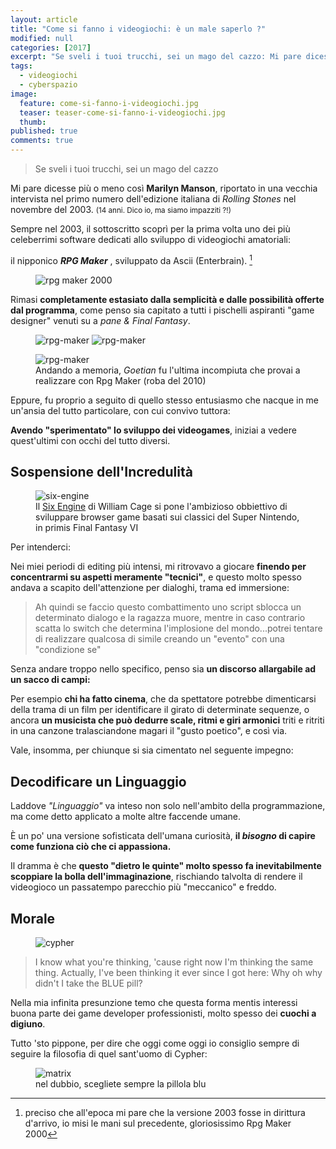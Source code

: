 ```yaml
---
layout: article
title: "Come si fanno i videogiochi: è un male saperlo ?"
modified: null
categories: [2017]
excerpt: "Se sveli i tuoi trucchi, sei un mago del cazzo: Mi pare dicesse più o meno così Marilyn Manson, riportato in una..."
tags:
  - videogiochi
  - cyberspazio
image: 
  feature: come-si-fanno-i-videogiochi.jpg
  teaser: teaser-come-si-fanno-i-videogiochi.jpg
  thumb: 
published: true
comments: true
---
```


> Se sveli i tuoi trucchi, sei un mago del cazzo

Mi pare dicesse più o meno così **Marilyn Manson**, riportato in una vecchia intervista nel primo numero dell'edizione italiana di  _Rolling Stones_ nel novembre del 2003. <small>(14 anni. Dico io, ma siamo impazziti ?!)</small>

Sempre nel 2003, il sottoscritto scoprì per la prima volta uno dei più celeberrimi software dedicati allo sviluppo di videogiochi amatoriali: 

il nipponico _**RPG Maker**_ , sviluppato da Ascii (Enterbrain). [^rpgmaker] 

[^rpgmaker]: preciso che all'epoca mi pare che la versione 2003 fosse in dirittura d'arrivo, io misi le mani sul precedente, gloriosissimo Rpg Maker 2000 

<figure>
<img src='https://2drpg.com/2000.gif' alt='rpg maker 2000'>
</figure>

Rimasi **completamente estasiato dalla semplicità e dalle possibilità offerte dal programma**, come penso sia capitato a tutti i pischelli aspiranti "game designer" venuti su a _pane & Final Fantasy_.

<figure class="half">
	<img src="https://2.bp.blogspot.com/-HmYDxOuo1Ak/T0Ilu3jUnkI/AAAAAAAACBQ/D4cfMGFcBI4/s1600/5.png" alt='rpg-maker'>
	<img src="https://3.bp.blogspot.com/-X393aNyRUPc/T0Ilq4R1mcI/AAAAAAAACBI/RiBvET8yZOY/s1600/4.png" alt='rpg-maker'>
</figure>

<figure>
<img src='https://1.bp.blogspot.com/-JG_pLIqB4eE/T0IlmsS5IgI/AAAAAAAACA4/qpjNK5-1z1w/s1600/2.png' alt='rpg-maker'>
        <figcaption>Andando a memoria, <i>Goetian</i> fu l'ultima incompiuta che provai a realizzare con Rpg Maker (roba del 2010) </figcaption>
</figure>

Eppure, fu proprio a seguito di quello stesso entusiasmo che nacque in me un'ansia del tutto particolare, con cui convivo tuttora:

**Avendo "sperimentato" lo sviluppo dei videogames**, iniziai a vedere quest'ultimi con occhi del tutto diversi.

## Sospensione dell'Incredulità

<figure>
<img src='https://68.media.tumblr.com/ab0226b54ffe35a1356e6f36d4294137/tumblr_inline_o9jvxkZKAx1rownoh_500.png' alt='six-engine'>
<figcaption>Il <a href='https://www.sixengine.com/'>Six Engine</a> di William Cage si pone l'ambizioso obbiettivo di sviluppare browser game basati sui classici del Super Nintendo, in primis Final Fantasy VI</figcaption>
</figure>

Per intenderci:

Nei miei periodi di editing più intensi, mi ritrovavo a giocare **finendo per concentrarmi su aspetti meramente "tecnici"**, e questo molto spesso andava a scapito dell'attenzione per dialoghi, trama ed immersione:

> Ah quindi se faccio questo combattimento uno script sblocca un determinato dialogo e la ragazza muore, mentre in caso contrario scatta lo switch che determina l'implosione del mondo...potrei tentare di realizzare qualcosa di simile creando un "evento" con una "condizione se"

Senza andare troppo nello specifico, penso sia **un discorso allargabile ad un sacco di campi:**

Per esempio **chi ha fatto cinema**, che da spettatore potrebbe dimenticarsi della trama di un film per identificare il girato di determinate sequenze, o ancora **un musicista che può dedurre scale, ritmi e giri armonici** triti e ritriti in una canzone tralasciandone magari il "gusto poetico", e così via.

Vale, insomma, per chiunque si sia cimentato nel seguente impegno:

## Decodificare un Linguaggio

Laddove _"Linguaggio"_ va inteso non solo nell'ambito della programmazione, ma come detto applicato a molte altre faccende umane.

È un po' una versione sofisticata dell'umana curiosità, **il _bisogno_ di capire come funziona ciò che ci appassiona.**

Il dramma è che **questo "dietro le quinte" molto spesso fa inevitabilmente scoppiare la bolla dell'immaginazione**, rischiando talvolta di rendere il videogioco un passatempo parecchio più "meccanico" e freddo.

## Morale

<figure>
	<img src='https://www.thedailyenlightenment.com/The%20Matrix-Buddhism%20Connection_files/mat10.jpg' alt='cypher'>
</figure>

> I know what you're thinking, 'cause right now I'm thinking the same thing. Actually, I've been thinking it ever since I got here: Why oh why didn't I take the BLUE pill? 

Nella mia infinita presunzione temo che questa forma mentis interessi buona parte dei game developer professionisti, molto spesso dei **cuochi a digiuno**.

Tutto 'sto pippone, per dire che oggi come oggi io consiglio sempre di seguire la filosofia di quel sant'uomo di Cypher:

<figure>
	<img src='https://blog.mozilla.com/privacy/files/2011/11/red-pill-blue-pill.jpg' alt='matrix'>
	<figcaption>nel dubbio, scegliete sempre la pillola blu</figcaption>
</figure>